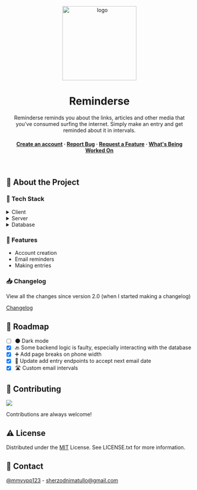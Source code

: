 <div align="center">

  <img src="https://user-images.githubusercontent.com/35201693/150656708-d0bdfb98-e0c7-433e-8ab5-e03904c434d5.png" alt="logo" width="200" height="auto" />
  <h1>Reminderse</h1>
  
  <p>
    Reminderse reminds you about the links, articles and other media that you’ve consumed surfing the internet. Simply make an entry and get reminded about it in intervals.
  </p>

<h4>
    <a href="https://reminderse.com/register">Create an account</a>
  <span> · </span>
    <a href="https://github.com/nimatullo/reminderse.com/issues/">Report Bug</a>
  <span> · </span>
    <a href="https://github.com/nimatullo/reminderse.com/issues/">Request a Feature</a>
  <span> · </span>
    <a href="https://nimatullo.notion.site/Reminderse-3c8c5d3130cd420fb25adca9084a4640">What's Being Worked On</a>
  </h4>
</div>

<br />

<!-- About the Project -->

## :star2: About the Project

<!-- TechStack -->

### :space_invader: Tech Stack

<details>
  <summary>Client</summary>
  <ul>
    <li><a href="https://www.typescriptlang.org/">Typescript</a></li>
    <li><a href="https://nextjs.org/">Next.js</a></li>
    <li><a href="https://reactjs.org/">React.js</a></li>
    <li><a href="https://tailwindcss.com/">TailwindCSS</a></li>
  </ul>
</details>

<details>
  <summary>Server</summary>
  <ul>
    <li><a href="https://www.python.org/">Python</a></li>
    <li><a href="https://flask.palletsprojects.com/en/2.1.x/">Flask</a></li>
  </ul>
</details>

<details>
<summary>Database</summary>
  <ul>
    <li><a href="https://www.postgresql.org/">PostgreSQL</a></li>
  </ul>
</details>

<!-- Features -->

### :dart: Features

- Account creation
- Email reminders
- Making entries

<!-- Changelog -->

### 📥 Changelog

<p>View all the changes since version 2.0 (when I started making a changelog)</p>
<a href="https://github.com/nimatullo/reminderse.com/blob/master/CHANGELOG.md">
  Changelog
</a>

<!-- Roadmap -->

## :compass: Roadmap

- [ ] 🌑 Dark mode
- [x] 🔙 Some backend logic is faulty, especially interacting with the database
- [x] ➕ Add page breaks on phone width
- [x] 📆 Update add entry endpoints to accept next email date
- [x] 🛣 Custom email intervals

<!-- Contributing -->

## :wave: Contributing

<a href="https://github.com/nimatullo/reminderse.com/graphs/contributors">
  <img src="https://contrib.rocks/image?repo=nimatullo/reminderse.com" />
</a>

Contributions are always welcome!

<!-- License -->

## :warning: License

Distributed under the [MIT](https://choosealicense.com/licenses/mit/) License. See LICENSE.txt for more information.

<!-- Contact -->

## :handshake: Contact

[@mmvvpp123](https://twitter.com/mmvvpp123) - sherzodnimatullo@gmail.com
